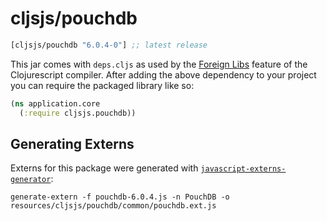 # cljsjs/pouchdb

[](dependency)
```clojure
[cljsjs/pouchdb "6.0.4-0"] ;; latest release
```
[](/dependency)

This jar comes with `deps.cljs` as used by the [Foreign Libs][flibs] feature
of the Clojurescript compiler. After adding the above dependency to your project
you can require the packaged library like so:

```clojure
(ns application.core
  (:require cljsjs.pouchdb))
```

[flibs]: https://github.com/clojure/clojurescript/wiki/Packaging-Foreign-Dependencies

## Generating Externs

Externs for this package were generated with [`javascript-externs-generator`](https://github.com/jmmk/javascript-externs-generator):
```shell
generate-extern -f pouchdb-6.0.4.js -n PouchDB -o resources/cljsjs/pouchdb/common/pouchdb.ext.js
```
